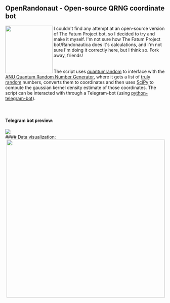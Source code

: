 ## OpenRandonaut - Open-source QRNG coordinate bot
<img align="left" src="https://i.imgur.com/KFueJRM.png" width="150">

I couldn't find any attempt at an open-source version of The Fatum Project bot, so I decided to try and make it myself.
I'm not sure how The Fatum Project bot/Randonautica does it's calculations, and I'm not sure I'm doing it correctly here, but I think so.
Fork away, friends!<br><br><br> The script uses [quantumrandom](https://github.com/lmacken/quantumrandom) to interface with the [ANU Quantum Random Number Generator](https://qrng.anu.edu.au/), where it gets a list of [truly random](https://en.wikipedia.org/wiki/Hardware_random_number_generator#Quantum_random_properties) numbers, converts them to coordinates and then uses [SciPy](https://github.com/scipy/scipy) to compute the gaussian kernel density estimate of those coordinates. The script can be interacted with through a Telegram-bot (using [python-telegram-bot](https://github.com/python-telegram-bot/python-telegram-bot)). 
<br><br><br>

#### Telegram bot preview:
<img src="https://media4.giphy.com/media/JkrKss7cEpusD0yLzJ/giphy.gif">
<br>
#### Data visualization:
<img align="right" src="https://i.imgur.com/BxxxddF.png" width="500">
